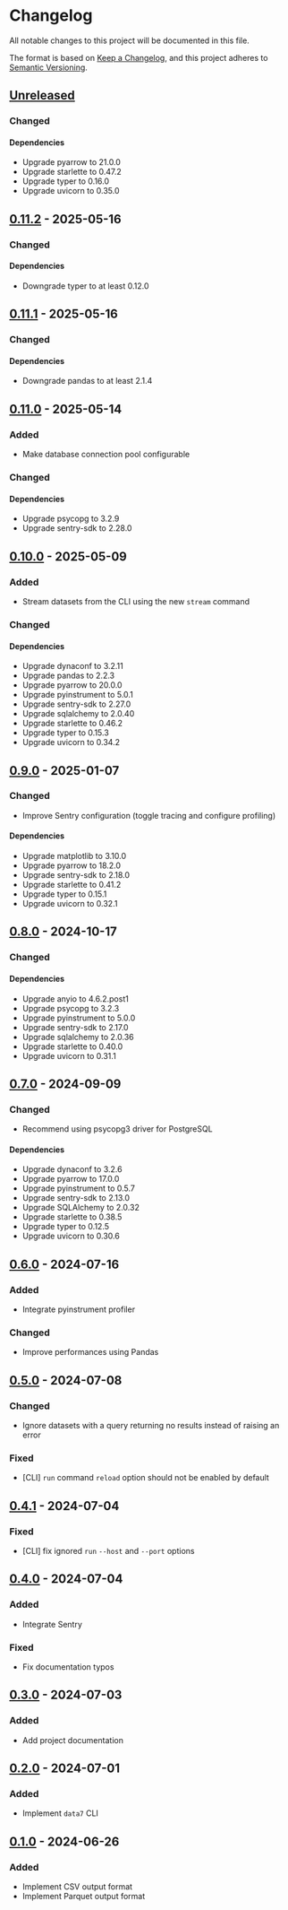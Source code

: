 # Changelog

All notable changes to this project will be documented in this file.

The format is based on [Keep a Changelog](https://keepachangelog.com/en/1.1.0/),
and this project adheres to
[Semantic Versioning](https://semver.org/spec/v2.0.0.html).

## [Unreleased]

### Changed

#### Dependencies

- Upgrade pyarrow to 21.0.0
- Upgrade starlette to 0.47.2
- Upgrade typer to 0.16.0
- Upgrade uvicorn to 0.35.0

## [0.11.2] - 2025-05-16

### Changed

#### Dependencies

- Downgrade typer to at least 0.12.0

## [0.11.1] - 2025-05-16

### Changed

#### Dependencies

- Downgrade pandas to at least 2.1.4

## [0.11.0] - 2025-05-14

### Added

- Make database connection pool configurable

### Changed

#### Dependencies

- Upgrade psycopg to 3.2.9
- Upgrade sentry-sdk to 2.28.0

## [0.10.0] - 2025-05-09

### Added

- Stream datasets from the CLI using the new `stream` command

### Changed

#### Dependencies

- Upgrade dynaconf to 3.2.11
- Upgrade pandas to 2.2.3
- Upgrade pyarrow to 20.0.0
- Upgrade pyinstrument to 5.0.1
- Upgrade sentry-sdk to 2.27.0
- Upgrade sqlalchemy to 2.0.40
- Upgrade starlette to 0.46.2
- Upgrade typer to 0.15.3
- Upgrade uvicorn to 0.34.2

## [0.9.0] - 2025-01-07

### Changed

- Improve Sentry configuration (toggle tracing and configure profiling)

#### Dependencies

- Upgrade matplotlib to 3.10.0
- Upgrade pyarrow to 18.2.0
- Upgrade sentry-sdk to 2.18.0
- Upgrade starlette to 0.41.2
- Upgrade typer to 0.15.1
- Upgrade uvicorn to 0.32.1

## [0.8.0] - 2024-10-17

### Changed

#### Dependencies

- Upgrade anyio to 4.6.2.post1
- Upgrade psycopg to 3.2.3
- Upgrade pyinstrument to 5.0.0
- Upgrade sentry-sdk to 2.17.0
- Upgrade sqlalchemy to 2.0.36
- Upgrade starlette to 0.40.0
- Upgrade uvicorn to 0.31.1

## [0.7.0] - 2024-09-09

### Changed

- Recommend using psycopg3 driver for PostgreSQL

#### Dependencies

- Upgrade dynaconf to 3.2.6
- Upgrade pyarrow to 17.0.0
- Upgrade pyinstrument to 0.5.7
- Upgrade sentry-sdk to 2.13.0
- Upgrade SQLAlchemy to 2.0.32
- Upgrade starlette to 0.38.5
- Upgrade typer to 0.12.5
- Upgrade uvicorn to 0.30.6

## [0.6.0] - 2024-07-16

### Added

- Integrate pyinstrument profiler

### Changed

- Improve performances using Pandas

## [0.5.0] - 2024-07-08

### Changed

- Ignore datasets with a query returning no results instead of raising an error

### Fixed

- [CLI] `run` command `reload` option should not be enabled by default

## [0.4.1] - 2024-07-04

### Fixed

- [CLI] fix ignored `run` `--host` and `--port` options

## [0.4.0] - 2024-07-04

### Added

- Integrate Sentry

### Fixed

- Fix documentation typos

## [0.3.0] - 2024-07-03

### Added

- Add project documentation

## [0.2.0] - 2024-07-01

### Added

- Implement `data7` CLI

## [0.1.0] - 2024-06-26

### Added

- Implement CSV output format
- Implement Parquet output format

[unreleased]: https://github.com/jmaupetit/data7/compare/v0.11.2...main
[0.11.2]: https://github.com/jmaupetit/data7/compare/v0.11.1...v0.11.2
[0.11.1]: https://github.com/jmaupetit/data7/compare/v0.11.0...v0.11.1
[0.11.0]: https://github.com/jmaupetit/data7/compare/v0.10.0...v0.11.0
[0.10.0]: https://github.com/jmaupetit/data7/compare/v0.9.0...v0.10.0
[0.9.0]: https://github.com/jmaupetit/data7/compare/v0.8.0...v0.9.0
[0.8.0]: https://github.com/jmaupetit/data7/compare/v0.7.0...v0.8.0
[0.7.0]: https://github.com/jmaupetit/data7/compare/v0.6.0...v0.7.0
[0.6.0]: https://github.com/jmaupetit/data7/compare/v0.5.0...v0.6.0
[0.5.0]: https://github.com/jmaupetit/data7/compare/v0.4.1...v0.5.0
[0.4.1]: https://github.com/jmaupetit/data7/compare/v0.4.0...v0.4.1
[0.4.0]: https://github.com/jmaupetit/data7/compare/v0.3.0...v0.4.0
[0.3.0]: https://github.com/jmaupetit/data7/compare/v0.2.0...v0.3.0
[0.2.0]: https://github.com/jmaupetit/data7/compare/v0.1.0...v0.2.0
[0.1.0]: https://github.com/jmaupetit/data7/compare/27c4af8...v0.1.0
